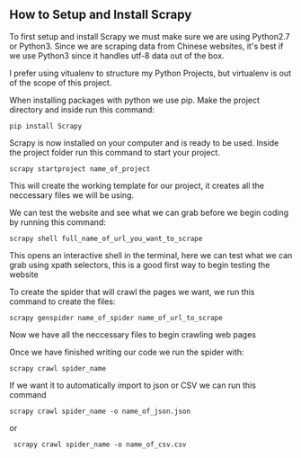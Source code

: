 ## How to Setup and Install Scrapy

To first setup and install Scrapy we must make sure we are using Python2.7 or Python3.
Since we are scraping data from Chinese websites, it's best if we use Python3 since it handles utf-8 data out of the box.

I prefer using vitualenv to structure my Python Projects, but virtualenv is out of the scope of this project.

When installing packages with python we use pip.
Make the project directory and inside run this command:

    pip install Scrapy


Scrapy is now installed on your computer and is ready to be used.
Inside the project folder run this command to start your project.

    scrapy startproject name_of_project


This will create the working template for our project, it creates all the neccessary files we will be using.

We can test the website and see what we can grab before we begin coding by running this command:

    scrapy shell full_name_of_url_you_want_to_scrape

This opens an interactive shell in the terminal, here we can test what we can grab using xpath selectors, this is a good first way to begin testing the website

To create the spider that will crawl the pages we want, we run this command to create the files:

    scrapy genspider name_of_spider name_of_url_to_scrape

Now we have all the neccessary files to begin crawling web pages

Once we have finished writing our code we run the spider with:

    scrapy crawl spider_name

If we want it to automatically import to json or CSV we can run this command

    scrapy crawl spider_name -o name_of_json.json

 or

     scrapy crawl spider_name -o name_of_csv.csv



